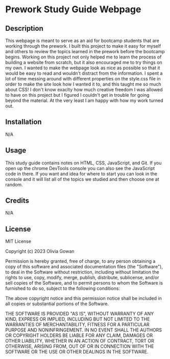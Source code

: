# Prework Study Guide Webpage

## Description

This webpage is meant to serve as an aid for bootcamp students that are working through the prework. I built this project to make it easy for myself and others to review the topics learned in the prework before the bootcamp begins. Working on this project not only helped me to learn the process of building a website from scratch, but it also encouraged me to try things on my own. I wanted to make the webpage look as nice as possible so that it would be easy to read and wouldn't distract from the information. I spent a lot of time messing around with different properties on the style.css file in order to make the site look how I wanted it to, and this taught me so much about CSS! I don't know exaclty how much creative freedom I was allowed to have on this project but I figured I couldn't get in trouble for going beyond the material. At the very least I am happy with how my work turned out. 

## Installation

N/A

## Usage

This study guide contains notes on HTML, CSS, JavaScript, and Git. If you open up the chrome DevTools console you can also see the JavaScript code in there. If you want and idea for where to start you can look in the console and it will list all of the topics we studied and then choose one at random. 

## Credits

N/A

## License

MIT License

Copyright (c) 2023 Olivia Gowan

Permission is hereby granted, free of charge, to any person obtaining a copy
of this software and associated documentation files (the "Software"), to deal
in the Software without restriction, including without limitation the rights
to use, copy, modify, merge, publish, distribute, sublicense, and/or sell
copies of the Software, and to permit persons to whom the Software is
furnished to do so, subject to the following conditions:

The above copyright notice and this permission notice shall be included in all
copies or substantial portions of the Software.

THE SOFTWARE IS PROVIDED "AS IS", WITHOUT WARRANTY OF ANY KIND, EXPRESS OR
IMPLIED, INCLUDING BUT NOT LIMITED TO THE WARRANTIES OF MERCHANTABILITY,
FITNESS FOR A PARTICULAR PURPOSE AND NONINFRINGEMENT. IN NO EVENT SHALL THE
AUTHORS OR COPYRIGHT HOLDERS BE LIABLE FOR ANY CLAIM, DAMAGES OR OTHER
LIABILITY, WHETHER IN AN ACTION OF CONTRACT, TORT OR OTHERWISE, ARISING FROM,
OUT OF OR IN CONNECTION WITH THE SOFTWARE OR THE USE OR OTHER DEALINGS IN THE
SOFTWARE.

